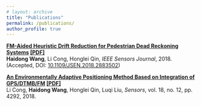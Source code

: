 ```yaml
---
# layout: archive
title: "Publications"
permalink: /publications/
author_profile: true
---
```


<!-- {% if author.googlescholar %}
  You can also find my articles on <u><a href="{{author.googlescholar}}">my Google Scholar profile</a>.</u>
{% endif %}

{% include base_path %}

{% for post in site.publications reversed %}
  {% include archive-single.html %}
{% endfor %} -->

<!-- <style>a:hover {text-decoration:underline;}</style> -->


<b>[FM-Aided Heuristic Drift Reduction for Pedestrian Dead Reckoning Systems](https://cleartune.github.io/publication/PDR)  [[PDF]](https://cleartune.github.io/files/Paper_PDR.pdf)</b> <br> 
<b>Haidong Wang</b>, Li Cong, Honglei Qin, <i>IEEE Sensors Journal</i>, 2018. (Accepted, DOI: [10.1109/JSEN.2018.2883502](https://doi.org/10.1109/JSEN.2018.2883502))

<b>[An Environmentally Adaptive Positioning Method Based on Integration of GPS/DTMB/FM](https://cleartune.github.io/publication/GPS_DTMB_FM)  [[PDF]](https://cleartune.github.io/files/Paper_GPS_DTMB_FM.pdf)</b> <br>
Li Cong, <b>Haidong Wang</b>, Honglei Qin, Luqi Liu, <i>Sensors</i>, vol. 18, no. 12, pp. 4292, 2018. 
